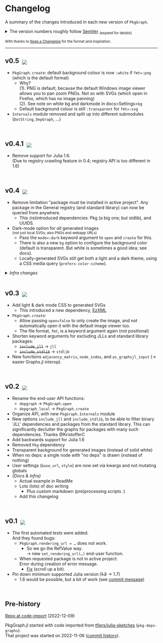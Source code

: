 
# Changelog

A summary of the changes introduced in each new version of `PkgGraph`.

<details><summary>
The version numbers roughly follow <a href="https://semver.org">SemVer</a>
<sub>(expand for details)</sub>
</summary>

  The version format is `major.minor.patch`,\
  with the latter two '`0`' if not specified.

  For versions ≥ `v1`, we try to guarantee that `minor` version increases 
  are not breaking, i.e. that they are backwards compatible.
  
  Before `v1` (so at `v0.x`), minor versions may be (and mostly are) breaking.
  
  `major` version increases are breaking, i.e. they can make existing
  code error.
  
  `patch` versions are for e.g. bugfixes.
</details>

<sub>With thanks to [Keep a Changelog](https://keepachangelog.com) for the format and inspiration.</sub>

-------------

## v0.5  &nbsp;<sub>[![][unreleased-badge]][devlink]</sub>

[unreleased-badge]: https://img.shields.io/badge/Unreleased-orange
[devlink]: https://github.com/tfiers/PkgGraph.jl#development
<!--
Possible categories: [Added, Changed, Fixed, Removed, Security,
                      Deprecated (for soon-to-be removed features)]
-->
- `PkgGraph.create`: default background colour is now `:white` if 
  `fmt=:png` (which is the default format)
  - Why?\
    (1). PNG is default, because the default Windows image viewer allows
    you to pan zoom PNGs. Not so with SVGs (which open in
    Firefox, which has no image panning)\
    (2). See note on white bg and darkmode in docs>Settings>`bg`
  - Default background colour is still `:transparent` for `fmt=:svg`
- `Internals` module removed and split up into different submodules
  (`DotString`, `DepGraph`, …)


<br>

## v0.4.1  &nbsp;<sub>[![][v0.4.1-date-badge]][v0.4.1-release]</sub>

[v0.4.1-date-badge]: https://img.shields.io/badge/Released_on-2023--01--11-blue
[v0.4.1-release]: https://github.com/tfiers/PkgGraph.jl/releases/tag/v0.4.1

- Remove support for Julia 1.6.\
  (Due to registry crawling feature in 0.4; registry API is too
  different in 1.6)


<br>

## v0.4  &nbsp;<sub>[![][v04-date-badge]][v04-release]</sub>

[v04-date-badge]: https://img.shields.io/badge/Released_on-2023--01--11-blue
[v04-release]: https://github.com/tfiers/PkgGraph.jl/releases/tag/v0.4.0

- Remove limitation "package must be installed in active project".
  Any package in the General registry (and standard library) can now be
  queried from anywhere.
  - This (re)introduced dependencies: Pkg (a big one; but stdlib), and UUIDS.
- Dark-mode option for _all_ generated images\
  <sup>(not just local SVGs; also PNGs and webapp URLs)</sup>
  - Pass the `mode=:dark` keyword argument to `open` and `create` for this.
  - There is also a new `bg` option to configure the background color
    (default is transparent. But white is sometimes a good idea; see docs).
  - Locally-generated SVGs still get both a light and a dark theme, using a CSS media
    query (`prefers-color-scheme`).

<details>
<summary><em>Infra changes</em></summary>

- Add LiveServer.jl, `docs/serve.jl`, 
  and `docs/localdev/Project.toml`, for local doc-builds
  - When editing docstrings, you might still want to use Revise and do
    `include("docs/make.jl")` manually; it seems to not work well with LiveServer.
- `docs/scripts/` in `make.jl` are less verbose now
</details>


<br>

## v0.3  &nbsp;<sub>[![][v03-date-badge]][v03-release]</sub>

[v03-date-badge]: https://img.shields.io/badge/Released_on-2023--01--05-blue
[v03-release]: https://github.com/tfiers/PkgGraph.jl/releases/tag/v0.3.0

- Add light & dark mode CSS to generated SVGs
  - This introduced a new dependency, [EzXML](https://github.com/JuliaIO/EzXML.jl)
- `PkgGraph.create`:
  - Allow passing `open=false` to only create the image, and not automatically
    open it with the default image viewer too.
  - The file format, `fmt`, is a keyword argument again (not positional)
- Shorten keyword arguments for excluding JLLs and standard library packages:
  - ~~`include_jll`~~ → `jll`
  - ~~`include_stdlib`~~ → `stdlib`
- New functions `adjacency_matrix`, `node_index`, and `as_graphsjl_input`
  (→ easier Graphs.jl interop).



<br>

## v0.2  &nbsp;<sub>[![][v02-date-badge]][v02-release]</sub>

[v02-date-badge]: https://img.shields.io/badge/Released_on-2023--01--02-blue
[v02-release]: https://github.com/tfiers/PkgGraph.jl/releases/tag/v0.2.0

- Rename the end-user API functions:
  - `depgraph` → `PkgGraph.open`
  - `depgraph_local` → `PkgGraph.create`
- Organize API, with new `PkgGraph.Internals` module
- New options `include_jll` and `include_stdlib`, to be able to filter
  binary 'JLL' dependencies and packages from the standard library. This can
  significantly declutter the graphs for packages with many such dependencies.
  Thanks @KristofferC
- Add backwards support for Julia 1.6
- Removed `Pkg` dependency
- Transparent background for generated images (instead of solid white)
- When no deps: a single node with "no deps" is drawn (instead of nothing)
- User settings (`base_url`, `style`) are now set via kwargs and not mutating globals
- _{Docs & infra}_
  - Actual example in ReadMe
  - Lots (lots) of doc writing
    - Plus custom markdown (pre)processing scripts :)
  - Add this changelog



<br>

## v0.1  &nbsp;<sub>[![][v01-date-badge]][v01-release]</sub>

[v01-date-badge]: https://img.shields.io/badge/Released_on-2022--12--12-blue
[v01-release]: https://github.com/tfiers/PkgGraph.jl/releases/tag/v0.1.0

- The first automated tests were added.\
  And they found bugs:
  - `PkgGraph.rendering_url = …` does not work.
      - So we go the RefValue way.\
        → new `set_rendering_url(…)` end-user function.
  - When requested package is not in active project:\
    Error during creation of error message.
    - [Fix](https://github.com/tfiers/PkgGraph.jl/commit/f70e5aa#r92719993)
      (scroll up a bit).
- Pin down minimum supported Julia version (~~1.2~~ → 1.7)
  - 1.6 would be possible, but a bit of work (see [commit message](https://github.com/tfiers/PkgGraph.jl/commit/2e39f84))



<br>

## Pre-history

[Repo at code-import][@import] (2022-12-09)

PkgGraph.jl started with code imported from [tfiers/julia-sketches][sketches]
(`pkg-deps-graphs`).\
That project was started on 2022-11-06 ([commit history][pre-hist]).

[@import]:  https://github.com/tfiers/PkgGraph.jl/tree/sketch-import
[sketches]: https://github.com/tfiers/julia-sketches
[pre-hist]: https://github.com/tfiers/julia-sketches/commits/main/pkg-deps-graph
